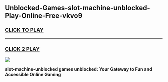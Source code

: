 
## Unblocked-Games-slot-machine-unblocked-Play-Online-Free-vkvo9
<h3>
<a href="https://premium76.site?title=slot-machine-unblocked&ref=26A">CLICK TO PLAY</a></h3>
<hr>

<h3>
<a href="https://premium76.site?title=slot-machine-unblocked&ref=26A">CLICK 2 PLAY</a>
  
</h3>

<a href="https://premium76.site?title=slot-machine-unblocked&ref=26A"><img src="https://clearcache.store/games.png"></a>


**slot-machine-unblocked games unblocked: Your Gateway to Fun and Accessible Online Gaming**
